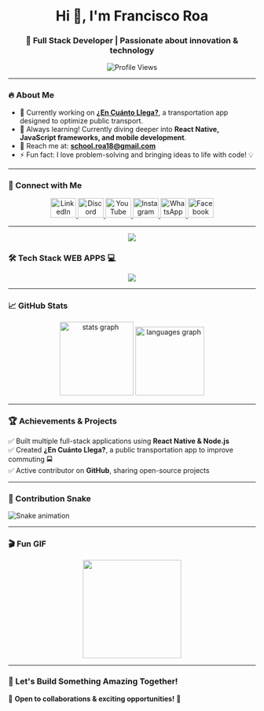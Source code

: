 <h1 align="center">Hi 👋, I'm Francisco Roa</h1>
<h3 align="center">🚀 Full Stack Developer | Passionate about innovation & technology</h3>

<p align="center">
  <img src="https://komarev.com/ghpvc/?username=R0A-DEV&label=Profile%20Views&color=0e75b6&style=flat" alt="Profile Views" />
</p>

---

### 🔥 About Me
- 🔭 Currently working on **[¿En Cuánto Llega?](https://sft.socialab.com/challenges/solvefortomorrow2023/idea/164264)**, a transportation app designed to optimize public transport.
- 🌱 Always learning! Currently diving deeper into **React Native, JavaScript frameworks, and mobile development**.
- 📩 Reach me at: **school.roa18@gmail.com**
- ⚡ Fun fact: I love problem-solving and bringing ideas to life with code! 💡

---

### 🚀 Connect with Me
<p align="center">
  <a href="https://linkedin.com/in/francisco-roa" target="_blank">
    <img src="https://raw.githubusercontent.com/maurodesouza/profile-readme-generator/master/src/assets/icons/social/linkedin/default.svg" width="52" height="40" alt="LinkedIn" />
  </a>
  <a href="https://discord.com/users/your_discord" target="_blank">
    <img src="https://raw.githubusercontent.com/maurodesouza/profile-readme-generator/master/src/assets/icons/social/discord/default.svg" width="52" height="40" alt="Discord" />
  </a>
  <a href="https://youtube.com/your_channel" target="_blank">
    <img src="https://raw.githubusercontent.com/maurodesouza/profile-readme-generator/master/src/assets/icons/social/youtube/default.svg" width="52" height="40" alt="YouTube" />
  </a>
  <a href="https://instagram.com/roa6.7" target="_blank">
    <img src="https://raw.githubusercontent.com/maurodesouza/profile-readme-generator/master/src/assets/icons/social/instagram/default.svg" width="52" height="40" alt="Instagram" />
  </a>
  <a href="https://wa.me/your_whatsapp_number" target="_blank">
    <img src="https://raw.githubusercontent.com/maurodesouza/profile-readme-generator/master/src/assets/icons/social/whatsapp/default.svg" width="52" height="40" alt="WhatsApp" />
  </a>
  <a href="https://facebook.com/koko.roa" target="_blank">
    <img src="https://raw.githubusercontent.com/maurodesouza/profile-readme-generator/master/src/assets/icons/social/facebook/default.svg" width="52" height="40" alt="Facebook" />
  </a>
</p>

---

<p align="center">
  <img src="https://skillicons.dev/icons?i=react,reactnative,js,supabase,stripe,swift,kotlin" />
</p>


### 🛠 Tech Stack WEB APPS 💻
<p align="center">
  <img src="https://skillicons.dev/icons?i=html,css,react,nextjs,supabase,stripe" />
</p>


---

### 📈 GitHub Stats
<div align="center">
  <img src="https://github-readme-stats.vercel.app/api?username=R0A-DEV&hide_title=false&hide_rank=false&show_icons=true&include_all_commits=true&count_private=true&disable_animations=false&theme=dracula&locale=en&hide_border=false&order=1" height="150" alt="stats graph" />
  <img src="https://github-readme-stats.vercel.app/api/top-langs?username=R0A-DEV&locale=en&hide_title=false&layout=compact&card_width=320&langs_count=5&theme=dracula&hide_border=false&order=2" height="140" alt="languages graph" />
</div>

---

### 🏆 Achievements & Projects
✅ Built multiple full-stack applications using **React Native & Node.js**  
✅ Created **¿En Cuánto Llega?**, a public transportation app to improve commuting 🚍  
✅ Active contributor on **GitHub**, sharing open-source projects  

---

### 🐍 Contribution Snake
<img src="https://raw.githubusercontent.com/R0A-DEV/R0A-DEV/output/snake.svg" alt="Snake animation" />

---

### 🎬 Fun GIF
<div align="center">
  <img height="200" src="https://media1.giphy.com/media/v1.Y2lkPTc5MGI3NjExZWszaGRhcjRraWttZmN5YWVneXJobmE3NjVldzV3MjAwZWhvZ2U0MyZlcD12MV9pbnRlcm5hbF9naWZfYnlfaWQmY3Q9Zw/ZVik7pBtu9dNS/giphy.gif"  />
</div>

---

### 🚀 Let's Build Something Amazing Together!
🌟 **Open to collaborations & exciting opportunities!** 🌟  
